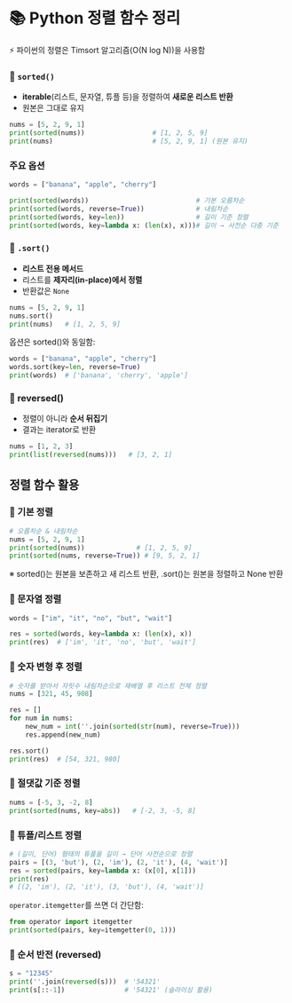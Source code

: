 # 📚 Python 정렬 함수 정리
⚡ 파이썬의 정렬은 Timsort 알고리즘(O(N log N))을 사용함

### 🔹 `sorted()`
- **iterable**(리스트, 문자열, 튜플 등)을 정렬하여 **새로운 리스트 반환**
- 원본은 그대로 유지
```python
nums = [5, 2, 9, 1]
print(sorted(nums))                 # [1, 2, 5, 9]
print(nums)                         # [5, 2, 9, 1] (원본 유지)
```

### 주요 옵션
```python
words = ["banana", "apple", "cherry"]

print(sorted(words))                           # 기본 오름차순
print(sorted(words, reverse=True))             # 내림차순
print(sorted(words, key=len))                  # 길이 기준 정렬
print(sorted(words, key=lambda x: (len(x), x)))# 길이 → 사전순 다중 기준
```

### 🔹 `.sort()`
- **리스트 전용 메서드**
- 리스트를 **제자리(in-place)에서 정렬**
- 반환값은 `None`
```python
nums = [5, 2, 9, 1]
nums.sort()
print(nums)   # [1, 2, 5, 9]
```

옵션은 sorted()와 동일함:
```python
words = ["banana", "apple", "cherry"]
words.sort(key=len, reverse=True)
print(words)  # ['banana', 'cherry', 'apple']
```

### 🔹 reversed()
- 정렬이 아니라 **순서 뒤집기**
- 결과는 iterator로 반환
```python
nums = [1, 2, 3]
print(list(reversed(nums)))   # [3, 2, 1]
```

## 정렬 함수 활용
### 🔹 기본 정렬
```python
# 오름차순 & 내림차순
nums = [5, 2, 9, 1]
print(sorted(nums))             # [1, 2, 5, 9]
print(sorted(nums, reverse=True)) # [9, 5, 2, 1]
```
※ sorted()는 원본을 보존하고 새 리스트 반환, .sort()는 원본을 정렬하고 None 반환

### 🔹 문자열 정렬
```python
words = ["im", "it", "no", "but", "wait"]

res = sorted(words, key=lambda x: (len(x), x))
print(res)  # ['im', 'it', 'no', 'but', 'wait']
```

### 🔹 숫자 변형 후 정렬
```python
# 숫자를 받아서 자릿수 내림차순으로 재배열 후 리스트 전체 정렬
nums = [321, 45, 908]

res = []
for num in nums:
    new_num = int(''.join(sorted(str(num), reverse=True)))
    res.append(new_num)

res.sort()
print(res)  # [54, 321, 980]
```

### 🔹 절댓값 기준 정렬
```python
nums = [-5, 3, -2, 8]
print(sorted(nums, key=abs))   # [-2, 3, -5, 8]
```

### 🔹 튜플/리스트 정렬
```python
# (길이, 단어) 형태의 튜플을 길이 → 단어 사전순으로 정렬
pairs = [(3, 'but'), (2, 'im'), (2, 'it'), (4, 'wait')]
res = sorted(pairs, key=lambda x: (x[0], x[1]))
print(res)
# [(2, 'im'), (2, 'it'), (3, 'but'), (4, 'wait')]
```
`operator.itemgetter`를 쓰면 더 간단함:
```python
from operator import itemgetter
print(sorted(pairs, key=itemgetter(0, 1)))
```

### 🔹 순서 반전 (reversed)
```python
s = "12345"
print(''.join(reversed(s)))  # '54321'
print(s[::-1])               # '54321' (슬라이싱 활용)
```
